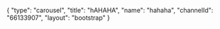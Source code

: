 {
    "type": "carousel",
    "title": "hAHAHA",
    "name": "hahaha",
    "channelId": "66133907",
    "layout": "bootstrap"
}